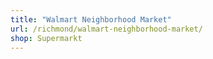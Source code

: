 ```yaml
---
title: "Walmart Neighborhood Market"
url: /richmond/walmart-neighborhood-market/
shop: Supermarkt
---
```

